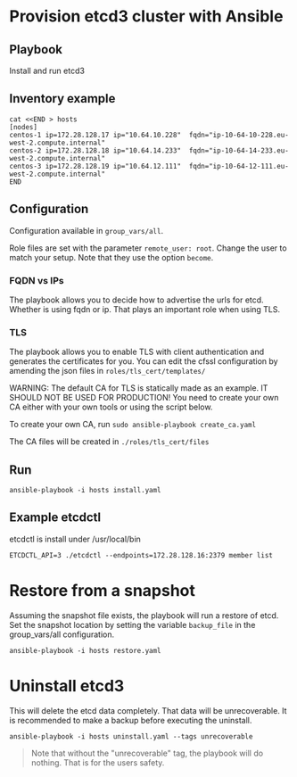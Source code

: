 # Provision etcd3 cluster with Ansible

## Playbook

Install and run etcd3

## Inventory example

```
cat <<END > hosts
[nodes]
centos-1 ip=172.28.128.17 ip="10.64.10.228"  fqdn="ip-10-64-10-228.eu-west-2.compute.internal"
centos-2 ip=172.28.128.18 ip="10.64.14.233"  fqdn="ip-10-64-14-233.eu-west-2.compute.internal"
centos-3 ip=172.28.128.19 ip="10.64.12.111"  fqdn="ip-10-64-12-111.eu-west-2.compute.internal"
END
```

## Configuration

Configuration available in `group_vars/all`.

Role files are set with the parameter `remote_user: root`. Change the user to
match your setup. Note that they use the option `become`.

### FQDN vs IPs
The playbook allows you to decide how to advertise the urls for etcd. Whether
is using fqdn or ip. That plays an important role when using TLS.

### TLS
The playbook allows you to enable TLS with client authentication and generates
the certificates for you. You can edit the cfssl configuration by amending the
json files in  `roles/tls_cert/templates/`

WARNING: The default CA for TLS is statically made as an example. IT SHOULD NOT
BE USED FOR PRODUCTION! You need to create your own CA either with your own
tools or using the script below.

To create your own CA, run `sudo ansible-playbook create_ca.yaml`

The CA files will be created in `./roles/tls_cert/files`

## Run

```
ansible-playbook -i hosts install.yaml
```

## Example etcdctl

etcdctl is install under /usr/local/bin

```
ETCDCTL_API=3 ./etcdctl --endpoints=172.28.128.16:2379 member list
```

# Restore from a snapshot

Assuming the snapshot file exists, the playbook will run a restore of etcd. Set
the snapshot location by setting the variable `backup_file` in the
group_vars/all configuration.

```
ansible-playbook -i hosts restore.yaml
```

# Uninstall etcd3

This will delete the etcd data completely. That data will be unrecoverable.
It is recommended to make a backup before executing the uninstall.

```
ansible-playbook -i hosts uninstall.yaml --tags unrecoverable
```

> Note that without the "unrecoverable" tag, the playbook will do
> nothing. That is for the users safety.
